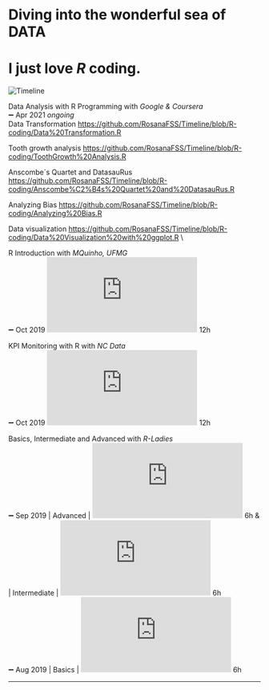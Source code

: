 # Diving into the wonderful sea of DATA
# I just love *_R_* coding.
![Timeline](https://github.com/RosanaFSS/Timeline/blob/R-coding/giphy.gif)

Data Analysis with R Programming with _Google & Coursera_\
:heavy_minus_sign: Apr 2021 _ongoing_\
Data Transformation  https://github.com/RosanaFSS/Timeline/blob/R-coding/Data%20Transformation.R

Tooth growth analysis  https://github.com/RosanaFSS/Timeline/blob/R-coding/ToothGrowth%20Analysis.R

Anscombe´s Quartet and DatasauRus  https://github.com/RosanaFSS/Timeline/blob/R-coding/Anscombe%C2%B4s%20Quartet%20and%20DatasauRus.R

Analyzing Bias https://github.com/RosanaFSS/Timeline/blob/R-coding/Analyzing%20Bias.R

Data visualization  https://github.com/RosanaFSS/Timeline/blob/R-coding/Data%20Visualization%20with%20ggplot.R
\



R Introduction with _MQuinho, UFMG_\
:heavy_minus_sign: Oct 2019 ![certificate](https://github.com/RosanaFSS/Timeline/blob/R-coding/04%20%20MQuinho%2C%20Introdu%C3%A7%C3%A3o%20R%2C%20out%202019.pdf) 12h

KPI Monitoring with R with _NC Data_\
:heavy_minus_sign: Oct 2019 ![certificate](https://github.com/RosanaFSS/Timeline/blob/R-coding/05%20%20NC%20Data%2C%20Monitoramento%20de%20Indicadores%20com%20R%2C%20out%202019.pdf) 12h

Basics, Intermediate and Advanced with _R-Ladies_\
:heavy_minus_sign: Sep 2019   | Advanced | ![certificate]( https://github.com/RosanaFSS/Timeline/blob/R-coding/03%20%20R%20Avan%C3%A7ado%2C%20set%202019.pdf) 6h  & 
| Intermediate | ![certificate]( https://github.com/RosanaFSS/Timeline/blob/R-coding/02%20%20R%20Intermedi%C3%A1rio%2C%20set%202019.pdf) 6h\
:heavy_minus_sign: Aug 2019  | Basics | ![certificate]( https://github.com/RosanaFSS/Timeline/blob/R-coding/01%20%20R%20B%C3%A1sico.%20ago%202019.pdf) 6h

__________________________________________
